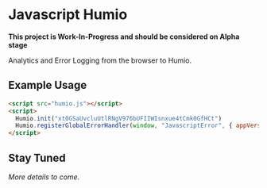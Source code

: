 # Javascript Humio

**This project is Work-In-Progress and should be considered on Alpha stage**

Analytics and Error Logging from the browser to Humio.

## Example Usage

```html
<script src="humio.js"></script>
<script>
  Humio.init("xt0GSaUvcluUtlRNgV976bUFIIWIsnxue4tCmk0GfHCt")
  Humio.registerGlobalErrorHandler(window, "JavascriptError", { appVersion: MyApp.version });
</script>
```

## Stay Tuned

_More details to come._
